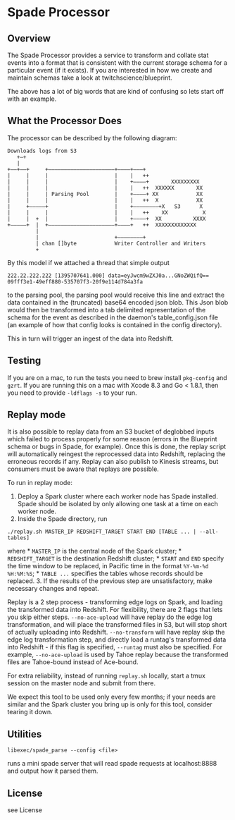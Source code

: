 # Spade Processor

## Overview

The Spade Processor provides a service to transform and collate stat
events into a format that is consistent with the current storage schema
for a particular event (if it exists). If you are interested in how we
create and maintain schemas take a look at twitchscience/blueprint.

The above has a lot of big words that are kind of confusing so lets start off
with an example.

## What the Processor Does

The processor can be described by the following diagram:
```
Downloads logs from S3
   +–+
   |
+––+––+     +–––––––––––––––––––––+––––+–––+
|     |     |                     |    |   ++
|     |     |                     |    +––––+       XXXXXXXXX
|     |     |                     |    |   ++  XXXXXX       XX
|     |     | Parsing Pool        |    +––––+ XX            XX
|     |     |                     |    |   ++  X            XX
|     +–––––+                     |    +––––––––+X   S3      X
|     |     |                     |    |   ++    XX           X
|     |  +  |                     |    +––––+  XX          XXXX
+–––––+  |  +–––––––––––––––––––––+––––+   ++  XXXXXXXXXXXXX
         |
         |                        +––––––––+
         | chan []byte            Writer Controller and Writers
         +
```

By this model if we attached a thread that simple output

```
222.22.222.222 [1395707641.000] data=eyJwcm9wZXJ0a...GNoZWQifQ== 09fff3e1-49eff880-535707f3-20f9e114d784a3fa
```

to the parsing pool, the parsing pool would receive this line and extract
the data contained in the (truncated) base64 encoded json blob. This Json blob
would then be transformed into a tab delimited representation of the schema for the event as described
in the daemon's table_config.json file (an example of how that config looks is contained in the config directory).

This in turn will trigger an ingest of the data into Redshift.

## Testing

If you are on a mac, to run the tests you need to brew install `pkg-config` and `gzrt`.  If you are running this
on a mac with Xcode 8.3 and Go < 1.8.1, then you need to provide `-ldflags -s` to your run.

## Replay mode

It is also possible to replay data from an S3 bucket of deglobbed inputs
which failed to process properly for some reason (errors in the Blueprint schema or
bugs in Spade, for example).  Once this is done, the replay script will automatically
reingest the reprocessed data into Redshift, replacing the erroneous records if any.
Replay can also publish to Kinesis streams, but consumers must be aware that replays
are possible.

To run in replay mode:

1. Deploy a Spark cluster where each worker node has Spade installed.  Spade should be
isolated by only allowing one task at a time on each worker node.
2. Inside the Spade directory, run
```
./replay.sh MASTER_IP REDSHIFT_TARGET START END [TABLE ... | --all-tables]
```
where
	* `MASTER_IP` is the central node of the Spark cluster;
	* `REDSHIFT_TARGET` is the destination Redshift cluster;
	* `START` and `END` specify the time window to be replaced, in Pacific time in
	  the format `%Y-%m-%d %H:%M:%S`;
	* `TABLE ...` specifies the tables whose records should be replaced.
3. If the results of the previous step are unsatisfactory, make necessary
   changes and repeat.

Replay is a 2 step process - transforming edge logs on Spark, and loading the transformed
data into Redshift. For flexibility, there are 2 flags that lets you skip either steps.
`--no-ace-upload` will have replay do the edge log transformation, and will place the
transformed files in S3, but will stop short of actually uploading into Redshift.
`--no-transform` will have replay skip the edge log transformation step, and directly load
a runtag's transformed data into Redshift - if this flag is specified, `--runtag` must
also be specified. For example, `--no-ace-upload` is used by Tahoe replay because the
transformed files are Tahoe-bound instead of Ace-bound.

For extra reliability, instead of running `replay.sh` locally, start a tmux session on the
master node and submit from there.

We expect this tool to be used only every few months; if your needs are
similar and the Spark cluster you bring up is only for this tool, consider
tearing it down.

## Utilities

`libexec/spade_parse --config <file>`

  runs a mini spade server that will read spade requests at localhost:8888 and output how it
  parsed them.

## License
see License
